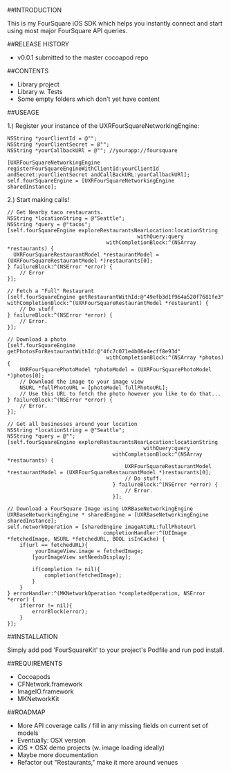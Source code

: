 ##INTRODUCTION

This is my FourSquare iOS SDK which helps you instantly connect and start using most major FourSquare API queries.

##RELEASE HISTORY

- v0.0.1 submitted to the master cocoapod repo

##CONTENTS

- Library project
- Library w. Tests
- Some empty folders which don't yet have content

##USEAGE

1.) Register your instance of the UXRFourSquareNetworkingEngine:

```objc
NSString *yourClientId = @"";
NSString *yourClientSecret = @"";
NSString *yourCallbackURl = @""; //yourapp://foursquare

[UXRFourSquareNetworkingEngine registerFourSquareEngineWithClientId:yourClientId andSecret:yourClientSecret andCallBackURL:yourCallbackURl];
self.fourSquareEngine = [UXRFourSquareNetworkingEngine sharedInstance];
```
    
2.) Start making calls!

```objc
// Get Nearby taco restaurants.
NSString *locationString = @"Seattle";
NSString *query = @"tacos";
[self.fourSquareEngine exploreRestaurantsNearLocation:locationString
                                          withQuery:query
                                withCompletionBlock:^(NSArray *restaurants) {
  UXRFourSquareRestaurantModel *restaurantModel = (UXRFourSquareRestaurantModel *)restaurants[0];
} failureBlock:^(NSError *error) {
    // Error
}];

// Fetch a "Full" Restaurant
[self.fourSquareEngine getRestaurantWithId:@"49efb3d1f964a520f7681fe3" withCompletionBlock:^(UXRFourSquareRestaurantModel *restaurant) {
    // Do stuff
} failureBlock:^(NSError *error) {
    // Error.
}];

// Download a photo
[self.fourSquareEngine getPhotosForRestaurantWithId:@"4fc7c071e4b06e4ecff8e93d"
                                withCompletionBlock:^(NSArray *photos) {
    UXRFourSquarePhotoModel *photoModel = (UXRFourSquarePhotoModel *)photos[0];
    // Download the image to your image view 
    NSURL *fullPhotoURL = [photoModel fullPhotoURL];
    // Use this URL to fetch the photo however you like to do that...
} failureBlock:^(NSError *error) {
    // Error.
}];

// Get all businesses around your location
NSString *locationString = @"Seattle";
NSString *query = @"";
[self.fourSquareEngine exploreRestaurantsNearLocation:locationString
                                            withQuery:query
                                  withCompletionBlock:^(NSArray *restaurants) {
                                      UXRFourSquareRestaurantModel *restaurantModel = (UXRFourSquareRestaurantModel *)restaurants[0];
                                      // Do stuff.
                                  } failureBlock:^(NSError *error) {
                                      // Error.
                                  }];

// Download a FourSquare Image using UXRBaseNetworkingEngine
UXRBaseNetworkingEngine * sharedEngine = [UXRBaseNetworkingEngine sharedInstance];
self.networkOperation = [sharedEngine imageAtURL:fullPhotoUrl
                               completionHandler:^(UIImage *fetchedImage, NSURL *fetchedURL, BOOL isInCache) {
    if(url == fetchedURL){
         yourImageView.image = fetchedImage;
        [yourImageView setNeedsDisplay];
        
        if(completion != nil){
            completion(fetchedImage);
        }
    }
} errorHandler:^(MKNetworkOperation *completedOperation, NSError *error) {
    if(error != nil){
        errorBlock(error);
    }
}];
```
    
##INSTALLATION

Simply add pod 'FourSquareKit' to your project's Podfile and run pod install.

##REQUIREMENTS

- Cocoapods
- CFNetwork.framework
- ImageIO.framework
- MKNetworkKit

##ROADMAP

- More API coverage calls / fill in any missing fields on current set of models
- Eventually: OSX version
- iOS + OSX demo projects (w. image loading ideally)
- Maybe more documentation
- Refactor out "Restaurants," make it more around venues
